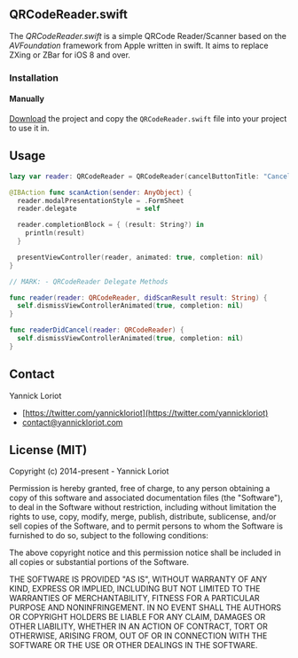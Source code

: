 ## QRCodeReader.swift

The _QRCodeReader.swift_ is a simple QRCode Reader/Scanner based on the _AVFoundation_ framework from Apple written in swift. It aims to replace ZXing or ZBar for iOS 8 and over.

### Installation

#### Manually

[Download](https://github.com/YannickL/QRCodeReader.swift/archive/master.zip) the project and copy the `QRCodeReader.swift` file into your project to use it in.

## Usage

```swift
lazy var reader: QRCodeReader = QRCodeReader(cancelButtonTitle: "Cancel")

@IBAction func scanAction(sender: AnyObject) {
  reader.modalPresentationStyle = .FormSheet
  reader.delegate               = self

  reader.completionBlock = { (result: String?) in
    println(result)
  }

  presentViewController(reader, animated: true, completion: nil)
}

// MARK: - QRCodeReader Delegate Methods

func reader(reader: QRCodeReader, didScanResult result: String) {
  self.dismissViewControllerAnimated(true, completion: nil)
}

func readerDidCancel(reader: QRCodeReader) {
  self.dismissViewControllerAnimated(true, completion: nil)
}
```

## Contact

Yannick Loriot
 - [https://twitter.com/yannickloriot](https://twitter.com/yannickloriot)
 - [contact@yannickloriot.com](mailto:contact@yannickloriot.com)


## License (MIT)

Copyright (c) 2014-present - Yannick Loriot

Permission is hereby granted, free of charge, to any person obtaining a copy
of this software and associated documentation files (the "Software"), to deal
in the Software without restriction, including without limitation the rights
to use, copy, modify, merge, publish, distribute, sublicense, and/or sell
copies of the Software, and to permit persons to whom the Software is
furnished to do so, subject to the following conditions:

The above copyright notice and this permission notice shall be included in
all copies or substantial portions of the Software.

THE SOFTWARE IS PROVIDED "AS IS", WITHOUT WARRANTY OF ANY KIND, EXPRESS OR
IMPLIED, INCLUDING BUT NOT LIMITED TO THE WARRANTIES OF MERCHANTABILITY,
FITNESS FOR A PARTICULAR PURPOSE AND NONINFRINGEMENT. IN NO EVENT SHALL THE
AUTHORS OR COPYRIGHT HOLDERS BE LIABLE FOR ANY CLAIM, DAMAGES OR OTHER
LIABILITY, WHETHER IN AN ACTION OF CONTRACT, TORT OR OTHERWISE, ARISING FROM,
OUT OF OR IN CONNECTION WITH THE SOFTWARE OR THE USE OR OTHER DEALINGS IN
THE SOFTWARE.
